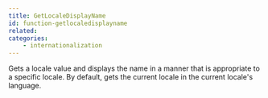 ```yaml
---
title: GetLocaleDisplayName
id: function-getlocaledisplayname
related:
categories:
    - internationalization
---
```


Gets a locale value and displays the name in a manner
that is appropriate to a specific locale. By default,
gets the current locale in the current locale's language.